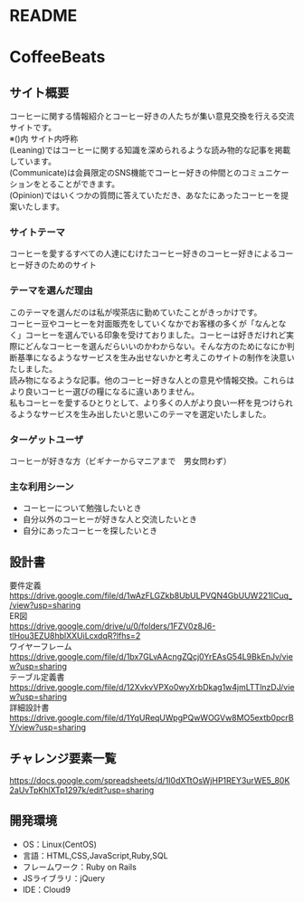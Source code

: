 # README

# CoffeeBeats

## サイト概要
コーヒーに関する情報紹介とコーヒー好きの人たちが集い意見交換を行える交流サイトです。<br>
※()内 サイト内呼称<br>
(Leaning)ではコーヒーに関する知識を深められるような読み物的な記事を掲載しています。<br>
(Communicate)は会員限定のSNS機能でコーヒー好きの仲間とのコミュニケーションをとることができます。<br>
(Opinion)ではいくつかの質問に答えていただき、あなたにあったコーヒーを提案いたします。

### サイトテーマ
コーヒーを愛するすべての人達にむけたコーヒー好きのコーヒー好きによるコーヒー好きのためのサイト

### テーマを選んだ理由
このテーマを選んだのは私が喫茶店に勤めていたことがきっかけです。<br>
コーヒー豆やコーヒーを対面販売をしていくなかでお客様の多くが「なんとなく」コーヒーを選んでいる印象を受けておりました。コーヒーは好きだけれど実際にどんなコーヒーを選んだらいいのかわからない。そんな方のためになにか判断基準になるようなサービスを生み出せないかと考えこのサイトの制作を決意いたしました。<br>
読み物になるような記事。他のコーヒー好きな人との意見や情報交換。これらはより良いコーヒー選びの糧になるに違いありません。<br>
私もコーヒーを愛するひとりとして、より多くの人がより良い一杯を見つけられるようなサービスを生み出したいと思いこのテーマを選定いたしました。

### ターゲットユーザ
コーヒーが好きな方（ビギナーからマニアまで　男女問わず）

### 主な利用シーン
- コーヒーについて勉強したいとき
- 自分以外のコーヒーが好きな人と交流したいとき
- 自分にあったコーヒーを探したいとき

## 設計書
要件定義<br>
https://drive.google.com/file/d/1wAzFLGZkb8UbULPVQN4GbUUW221ICuq_/view?usp=sharing  <br>
ER図<br>
https://drive.google.com/drive/u/0/folders/1FZV0z8J6-tlHou3EZU8hblXXUiLcxdqR?lfhs=2  <br>
ワイヤーフレーム<br>
https://drive.google.com/file/d/1bx7GLvAAcngZQcj0YrEAsG54L9BkEnJv/view?usp=sharing  <br>
テーブル定義書<br>
https://drive.google.com/file/d/12XvkvVPXo0wyXrbDkag1w4jmLTTlnzDJ/view?usp=sharing  <br>
詳細設計書<br>
https://drive.google.com/file/d/1YqUReqUWpgPQwWOGVw8MO5extb0pcrBY/view?usp=sharing <br>

## チャレンジ要素一覧
https://docs.google.com/spreadsheets/d/1I0dXTtOsWjHP1REY3urWE5_80K2aUvTpKhlXTp1297k/edit?usp=sharing

## 開発環境
- OS：Linux(CentOS)
- 言語：HTML,CSS,JavaScript,Ruby,SQL
- フレームワーク：Ruby on Rails
- JSライブラリ：jQuery
- IDE：Cloud9



